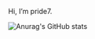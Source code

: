 Hi, I’m pride7. 

![Anurag's GitHub stats](https://github-readme-stats.vercel.app/api?username=pride7&show_icons=true&theme=solarized-light)

<!---
pride7/pride7 is a ✨ special ✨ repository because its `README.md` (this file) appears on your GitHub profile.
You can click the Preview link to take a look at your changes.
--->
